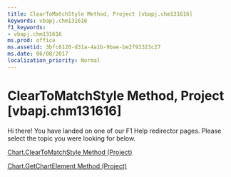 ```yaml
---
title: ClearToMatchStyle Method, Project [vbapj.chm131616]
keywords: vbapj.chm131616
f1_keywords:
- vbapj.chm131616
ms.prod: office
ms.assetid: 3bfc6120-d31a-4a1b-9bae-be2f93323c27
ms.date: 06/08/2017
localization_priority: Normal
---
```



# ClearToMatchStyle Method, Project [vbapj.chm131616]

Hi there! You have landed on one of our F1 Help redirector pages. Please select the topic you were looking for below.

[Chart.ClearToMatchStyle Method (Project)](http://msdn.microsoft.com/library/6715dd6c-4213-6fc6-5cdb-5eefbaf9d875%28Office.15%29.aspx)

[Chart.GetChartElement Method (Project)](http://msdn.microsoft.com/library/f2705f1d-7252-41ec-848b-f7f9cc26663e%28Office.15%29.aspx)


